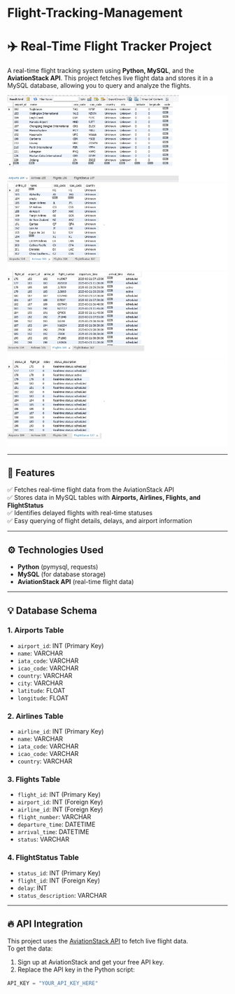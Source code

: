 # Flight-Tracking-Management


# ✈️ Real-Time Flight Tracker Project
A real-time flight tracking system using **Python, MySQL**, and the **AviationStack API**. This project fetches live flight data and stores it in a MySQL database, allowing you to query and analyze the flights.

![Description](./Img/1.jpg)
![Description](./Img/2.jpg)
![Description](./Img/3.jpg)
![Description](./Img/4.jpg)


---



## 🚀 **Features**
✅ Fetches real-time flight data from the AviationStack API  
✅ Stores data in MySQL tables with **Airports, Airlines, Flights, and FlightStatus**  
✅ Identifies delayed flights with real-time statuses  
✅ Easy querying of flight details, delays, and airport information  

---

## ⚙️ **Technologies Used**
- **Python** (pymysql, requests)  
- **MySQL** (for database storage)  
- **AviationStack API** (real-time flight data)  

---

## 💡 **Database Schema**
### 1. **Airports Table**
- `airport_id`: INT (Primary Key)  
- `name`: VARCHAR  
- `iata_code`: VARCHAR  
- `icao_code`: VARCHAR  
- `country`: VARCHAR  
- `city`: VARCHAR  
- `latitude`: FLOAT  
- `longitude`: FLOAT  

### 2. **Airlines Table**
- `airline_id`: INT (Primary Key)  
- `name`: VARCHAR  
- `iata_code`: VARCHAR  
- `icao_code`: VARCHAR  
- `country`: VARCHAR  

### 3. **Flights Table**
- `flight_id`: INT (Primary Key)  
- `airport_id`: INT (Foreign Key)  
- `airline_id`: INT (Foreign Key)  
- `flight_number`: VARCHAR  
- `departure_time`: DATETIME  
- `arrival_time`: DATETIME  
- `status`: VARCHAR  

### 4. **FlightStatus Table**
- `status_id`: INT (Primary Key)  
- `flight_id`: INT (Foreign Key)  
- `delay`: INT  
- `status_description`: VARCHAR  

---

## 🔥 **API Integration**
This project uses the [AviationStack API](https://aviationstack.com/) to fetch live flight data.  
To get the data:
1. Sign up at AviationStack and get your free API key.
2. Replace the API key in the Python script:
```python
API_KEY = "YOUR_API_KEY_HERE"
